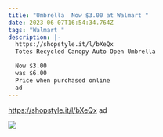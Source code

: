 ```yaml
---
title: "Umbrella  Now $3.00 at Walmart "
date: 2023-06-07T16:54:34.764Z
tags: "Walmart "
description: |-
  https://shopstyle.it/l/bXeQx
  Totes Recycled Canopy Auto Open Umbrella

  Now $3.00
  was $6.00
  Price when purchased online 
  ad
---
```

<!--StartFragment--> 

https://shopstyle.it/l/bXeQx ad 

![](https://img.shopstyle-cdn.com/sim/a0/61/a061a425a4dd7b53add57cb40ffdeeec_best/totes-auto-open-umbrella-with-neverwet.jpg)

<!--EndFragment-->